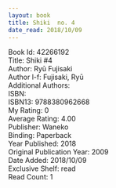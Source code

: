 ```yaml
---
layout: book
title: Shiki  no. 4
date_read: 2018/10/09
---
```


Book Id: 42266192<br />
Title: Shiki #4<br />
Author: Ryū Fujisaki<br />
Author l-f: Fujisaki, Ryū<br />
Additional Authors: <br />
ISBN: <br />
ISBN13: 9788380962668<br />
My Rating: 0<br />
Average Rating: 4.00<br />
Publisher: Waneko<br />
Binding: Paperback<br />
Year Published: 2018<br />
Original Publication Year: 2009<br />
Date Added: 2018/10/09<br />
Exclusive Shelf: read<br />
Read Count: 1<br />

